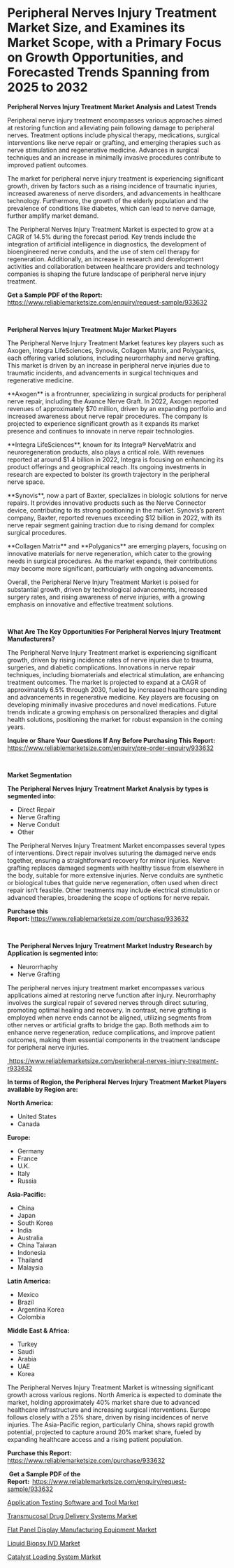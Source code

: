 <p><h1>Peripheral Nerves Injury Treatment Market Size, and Examines its Market Scope, with a Primary Focus on Growth Opportunities, and Forecasted Trends Spanning from 2025 to 2032</h1></p><p><strong>Peripheral Nerves Injury Treatment Market Analysis and Latest Trends</strong></p>
<p><p>Peripheral nerve injury treatment encompasses various approaches aimed at restoring function and alleviating pain following damage to peripheral nerves. Treatment options include physical therapy, medications, surgical interventions like nerve repair or grafting, and emerging therapies such as nerve stimulation and regenerative medicine. Advances in surgical techniques and an increase in minimally invasive procedures contribute to improved patient outcomes. </p><p>The market for peripheral nerve injury treatment is experiencing significant growth, driven by factors such as a rising incidence of traumatic injuries, increased awareness of nerve disorders, and advancements in healthcare technology. Furthermore, the growth of the elderly population and the prevalence of conditions like diabetes, which can lead to nerve damage, further amplify market demand. </p><p>The Peripheral Nerves Injury Treatment Market is expected to grow at a CAGR of 14.5% during the forecast period. Key trends include the integration of artificial intelligence in diagnostics, the development of bioengineered nerve conduits, and the use of stem cell therapy for regeneration. Additionally, an increase in research and development activities and collaboration between healthcare providers and technology companies is shaping the future landscape of peripheral nerve injury treatment.</p></p>
<p><strong>Get a Sample PDF of the Report:&nbsp;</strong> <a href="https://www.reliablemarketsize.com/enquiry/request-sample/933632?utm_campaign=973&utm_medium=2&utm_source=Github&utm_content=ia&utm_term=07032025&utm_id=peripheral-nerves-injury-treatment">https://www.reliablemarketsize.com/enquiry/request-sample/933632</a></p>
<p>&nbsp;</p>
<p><strong>Peripheral Nerves Injury Treatment Major Market Players</strong></p>
<p><p>The Peripheral Nerve Injury Treatment Market features key players such as Axogen, Integra LifeSciences, Synovis, Collagen Matrix, and Polyganics, each offering varied solutions, including neurorrhaphy and nerve grafting. This market is driven by an increase in peripheral nerve injuries due to traumatic incidents, and advancements in surgical techniques and regenerative medicine.</p><p>**Axogen** is a frontrunner, specializing in surgical products for peripheral nerve repair, including the Avance Nerve Graft. In 2022, Axogen reported revenues of approximately $70 million, driven by an expanding portfolio and increased awareness about nerve repair procedures. The company is projected to experience significant growth as it expands its market presence and continues to innovate in nerve repair technologies.</p><p>**Integra LifeSciences**, known for its Integra® NerveMatrix and neuroregeneration products, also plays a critical role. With revenues reported at around $1.4 billion in 2022, Integra is focusing on enhancing its product offerings and geographical reach. Its ongoing investments in research are expected to bolster its growth trajectory in the peripheral nerve space.</p><p>**Synovis**, now a part of Baxter, specializes in biologic solutions for nerve repairs. It provides innovative products such as the Nerve Connector device, contributing to its strong positioning in the market. Synovis’s parent company, Baxter, reported revenues exceeding $12 billion in 2022, with its nerve repair segment gaining traction due to rising demand for complex surgical procedures.</p><p>**Collagen Matrix** and **Polyganics** are emerging players, focusing on innovative materials for nerve regeneration, which cater to the growing needs in surgical procedures. As the market expands, their contributions may become more significant, particularly with ongoing advancements.</p><p>Overall, the Peripheral Nerve Injury Treatment Market is poised for substantial growth, driven by technological advancements, increased surgery rates, and rising awareness of nerve injuries, with a growing emphasis on innovative and effective treatment solutions.</p></p>
<p>&nbsp;</p>
<p><strong>What Are The Key Opportunities For Peripheral Nerves Injury Treatment Manufacturers?</strong></p>
<p><p>The Peripheral Nerve Injury Treatment market is experiencing significant growth, driven by rising incidence rates of nerve injuries due to trauma, surgeries, and diabetic complications. Innovations in nerve repair techniques, including biomaterials and electrical stimulation, are enhancing treatment outcomes. The market is projected to expand at a CAGR of approximately 6.5% through 2030, fueled by increased healthcare spending and advancements in regenerative medicine. Key players are focusing on developing minimally invasive procedures and novel medications. Future trends indicate a growing emphasis on personalized therapies and digital health solutions, positioning the market for robust expansion in the coming years.</p></p>
<p><strong>Inquire or Share Your Questions If Any Before Purchasing This Report:</strong> <a href="https://www.reliablemarketsize.com/enquiry/pre-order-enquiry/933632?utm_campaign=973&utm_medium=2&utm_source=Github&utm_content=ia&utm_term=07032025&utm_id=peripheral-nerves-injury-treatment">https://www.reliablemarketsize.com/enquiry/pre-order-enquiry/933632</a></p>
<p>&nbsp;</p>
<p><strong>Market Segmentation</strong></p>
<p><strong>The Peripheral Nerves Injury Treatment Market Analysis by types is segmented into:</strong></p>
<p><ul><li>Direct Repair</li><li>Nerve Grafting</li><li>Nerve Conduit</li><li>Other</li></ul></p>
<p><p>The Peripheral Nerves Injury Treatment Market encompasses several types of interventions. Direct repair involves suturing the damaged nerve ends together, ensuring a straightforward recovery for minor injuries. Nerve grafting replaces damaged segments with healthy tissue from elsewhere in the body, suitable for more extensive injuries. Nerve conduits are synthetic or biological tubes that guide nerve regeneration, often used when direct repair isn’t feasible. Other treatments may include electrical stimulation or advanced therapies, broadening the scope of options for nerve repair.</p></p>
<p><strong>Purchase this Report:&nbsp;</strong><a href="https://www.reliablemarketsize.com/purchase/933632?utm_campaign=973&utm_medium=2&utm_source=Github&utm_content=ia&utm_term=07032025&utm_id=peripheral-nerves-injury-treatment">https://www.reliablemarketsize.com/purchase/933632</a></p>
<p>&nbsp;</p>
<p><strong>The Peripheral Nerves Injury Treatment Market Industry Research by Application is segmented into:</strong></p>
<p><ul><li>Neurorrhaphy</li><li>Nerve Grafting</li></ul></p>
<p><p>The peripheral nerves injury treatment market encompasses various applications aimed at restoring nerve function after injury. Neurorrhaphy involves the surgical repair of severed nerves through direct suturing, promoting optimal healing and recovery. In contrast, nerve grafting is employed when nerve ends cannot be aligned, utilizing segments from other nerves or artificial grafts to bridge the gap. Both methods aim to enhance nerve regeneration, reduce complications, and improve patient outcomes, making them essential components in the treatment landscape for peripheral nerve injuries.</p></p>
<p><a href="https://www.reliablemarketsize.com/peripheral-nerves-injury-treatment-r933632?utm_campaign=973&utm_medium=2&utm_source=Github&utm_content=ia&utm_term=07032025&utm_id=peripheral-nerves-injury-treatment">&nbsp;https://www.reliablemarketsize.com/peripheral-nerves-injury-treatment-r933632</a></p>
<p><strong>In terms of Region, the Peripheral Nerves Injury Treatment Market Players available by Region are:</strong></p>
<p>
    <p> <strong> North America: </strong>
        <ul>
            <li>United States</li>
            <li>Canada</li>
        </ul>
        </p> 
    <p> <strong> Europe: </strong>
        <ul>
            <li>Germany</li>
            <li>France</li>
            <li>U.K.</li>
            <li>Italy</li>
            <li>Russia</li>
        </ul>
        </p> 
    <p> <strong> Asia-Pacific: </strong>
        <ul>
            <li>China</li>
            <li>Japan</li>
            <li>South Korea</li>
            <li>India</li>
            <li>Australia</li>
            <li>China Taiwan</li>
            <li>Indonesia</li>
            <li>Thailand</li>
            <li>Malaysia</li>
        </ul>
        </p> 
    <p> <strong> Latin America: </strong>
        <ul>
            <li>Mexico</li>
            <li>Brazil</li>
            <li>Argentina Korea</li>
            <li>Colombia</li>
        </ul>
        </p> 
    <p> <strong> Middle East & Africa: </strong>
        <ul>
            <li>Turkey</li>
            <li>Saudi</li>
            <li>Arabia</li>
            <li>UAE</li>
            <li>Korea</li>
        </ul>
    </p>
    </p>
<p><p>The Peripheral Nerves Injury Treatment Market is witnessing significant growth across various regions. North America is expected to dominate the market, holding approximately 40% market share due to advanced healthcare infrastructure and increasing surgical interventions. Europe follows closely with a 25% share, driven by rising incidences of nerve injuries. The Asia-Pacific region, particularly China, shows rapid growth potential, projected to capture around 20% market share, fueled by expanding healthcare access and a rising patient population.</p></p>
<p><strong>Purchase this Report: </strong><a href="https://www.reliablemarketsize.com/purchase/933632?utm_campaign=973&utm_medium=2&utm_source=Github&utm_content=ia&utm_term=07032025&utm_id=peripheral-nerves-injury-treatment">https://www.reliablemarketsize.com/purchase/933632</a></p>
<p>&nbsp;<strong>Get a Sample PDF of the Report:&nbsp;&nbsp;</strong><a href="https://www.reliablemarketsize.com/enquiry/request-sample/933632?utm_campaign=973&utm_medium=2&utm_source=Github&utm_content=ia&utm_term=07032025&utm_id=peripheral-nerves-injury-treatment">https://www.reliablemarketsize.com/enquiry/request-sample/933632</a></p>
<p><strong></strong></p>
<p><p><a href="https://github.com/aslinalirey9/Market-Research-Report-List-1/blob/main/application-testing-software-and-tool-market.md?utm_campaign=973&utm_medium=2&utm_source=Github&utm_content=ia&utm_term=07032025&utm_id=peripheral-nerves-injury-treatment">Application Testing Software and Tool Market</a></p><p><a href="https://github.com/arifasabeygb/Market-Research-Report-List-1/blob/main/transmucosal-drug-delivery-systems-market.md?utm_campaign=973&utm_medium=2&utm_source=Github&utm_content=ia&utm_term=07032025&utm_id=peripheral-nerves-injury-treatment">Transmucosal Drug Delivery Systems Market</a></p><p><a href="https://github.com/ajegiobitsa/Market-Research-Report-List-1/blob/main/flat-panel-display-manufacturing-equipment-market.md?utm_campaign=973&utm_medium=2&utm_source=Github&utm_content=ia&utm_term=07032025&utm_id=peripheral-nerves-injury-treatment">Flat Panel Display Manufacturing Equipment Market</a></p><p><a href="https://github.com/oshodikurc/Market-Research-Report-List-1/blob/main/liquid-biopsy-ivd-market.md?utm_campaign=973&utm_medium=2&utm_source=Github&utm_content=ia&utm_term=07032025&utm_id=peripheral-nerves-injury-treatment">Liquid Biopsy IVD Market</a></p><p><a href="https://github.com/ocambdidarhz/Market-Research-Report-List-1/blob/main/catalyst-loading-system-market.md?utm_campaign=973&utm_medium=2&utm_source=Github&utm_content=ia&utm_term=07032025&utm_id=peripheral-nerves-injury-treatment">Catalyst Loading System Market</a></p></p>